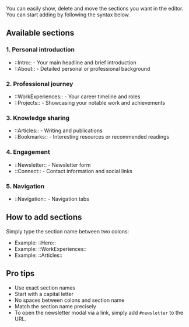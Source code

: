 You can easily show, delete and move the sections you want in the editor. You can start adding by following the syntax below.

## Available sections

### 1. Personal introduction

- ::Intro:: - Your main headline and brief introduction
- ::About:: - Detailed personal or professional background

### 2. Professional journey

- ::WorkExperiences:: - Your career timeline and roles
- ::Projects:: - Showcasing your notable work and achievements

### 3. Knowledge sharing

- ::Articles:: - Writing and publications
- ::Bookmarks:: - Interesting resources or recommended readings

### 4. Engagement

- ::Newsletter:: - Newsletter form
- ::Connect:: - Contact information and social links

### 5. Navigation

- ::Navigation:: - Navigation tabs

## How to add sections

Simply type the section name between two colons:

- Example: ::Hero::
- Example: ::WorkExperiences::
- Example: ::Articles::

## Pro tips

- Use exact section names
- Start with a capital letter
- No spaces between colons and section name
- Match the section name precisely
- To open the newsletter modal via a link, simply add `#newsletter` to the URL.
